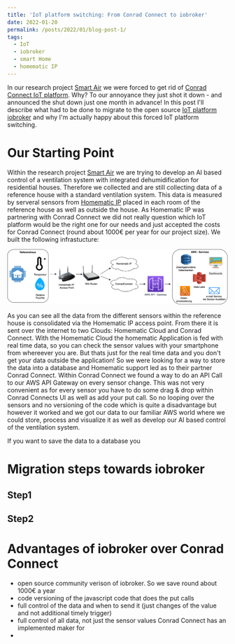 ```yaml
---
title: 'IoT platform switching: From Conrad Connect to iobroker'
date: 2022-01-20
permalink: /posts/2022/01/blog-post-1/
tags:
  - IoT
  - iobroker
  - smart Home
  - homematic IP
---
```


In our research project [Smart Air](https://www.esentri.com/smart-air-intelligente-system-behaglichkeit-haus/) we were forced to get rid of [Conrad Connect IoT platform](https://conradconnect.com/de). Why? To our annoyance they just shot it down - and announced the shut down just one month in advance! In this post I'll describe what had to be done to migrate to the open source [IoT platform iobroker](https://www.iobroker.net/) and why I'm actually happy about this forced IoT platform switching.

Our Starting Point
======
Within the research project [Smart Air](https://www.esentri.com/smart-air-intelligente-system-behaglichkeit-haus/) we are trying to develop an AI based control of a ventilation system with integrated dehumidification for residential houses. Therefore we collected and are still collecting data of a reference house with a standard ventilation system. This data is measured by serveral sensors from [Homematic IP](https://homematic-ip.com/de) placed in each room of the reference house as well as outside the house. As Homematic IP was partnering with Conrad Connect we did not really question which IoT platform would be the right one for our needs and just accepted the costs for Conrad Connect (round about 1000€ per year for our project size). We built the following infrastucture:


![Architecture Conrad Connect](/images/post1_architecture_old.png)

As you can see all the data from the different sensors within the reference house is consolidated via the Homematic IP access point. From there it is sent over the internet to two Clouds: Homematic Cloud and Conrad Connect. With the Homematic Cloud the homematic Application is fed with real time data, so you can check the sensor values with your smartphone from whereever you are. But thats just for the real time data and you don't get your data outside the application! So we were looking for a way to store the data into a database and Homematic support led as to their partner Conrad Connect. Within Conrad Connect we found a way to do an API Call to our AWS API Gateway on every sensor change. This was not very convenient as for every sensor you have to do some drag & drop within Conrad Connects UI as well as add your put call. So no looping over the sensors and no versioning of the code which is quite a disadvantage but however it worked and we got our data to our familiar AWS world where we could store, process and visualize it as well as develop our AI based control of the ventilation system.

If you want to save the data to a database you

Migration steps towards iobroker
======

Step1
------

Step2
------

Advantages of iobroker over Conrad Connect
======
- open source community verison of iobroker. So we save round about 1000€ a year
- code versioning of the javascript code that does the put calls
- full control of the data and when to send it (just changes of the value and not additional timely trigger)
- full control of all data, not just the sensor values Conrad Connect has an implemented maker for
- 
